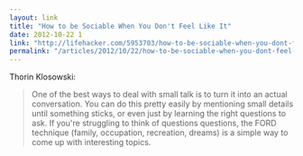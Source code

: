 ```yaml
---
layout: link
title: "How to be Sociable When You Don't Feel Like It"
date: 2012-10-22 1
link: "http://lifehacker.com/5953703/how-to-be-sociable-when-you-dont-feel-like-it"
permalink: "/articles/2012/10/22/how-to-be-sociable-when-you-dont-feel-like-it.html"
---
```


Thorin Klosowski:

> One of the best ways to deal with small talk is to turn it into an actual conversation. You can do this pretty easily by mentioning small details until something sticks, or even just by learning the right questions to ask. If you're struggling to think of questions questions, the FORD technique (family, occupation, recreation, dreams) is a simple way to come up with interesting topics.
